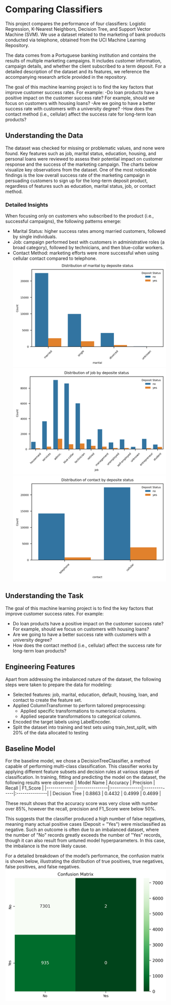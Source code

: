 # Comparing Classifiers
This project compares the performance of four classifiers: Logistic Regression, K-Nearest Neighbors, Decision Tree,
and Support Vector Machine (SVM). We use a dataset related to the marketing of bank products conducted via 
telephone, obtained from the UCI Machine Learning Repository.

The data comes from a Portuguese banking institution and contains the results of multiple marketing campaigns.
It includes customer information, campaign details, and whether the client subscribed to a term deposit.
For a detailed description of the dataset and its features, we reference the accompanying research article
provided in the repository.

The goal of this machine learning project is to find the key factors that improve customer success rates.  For example:
-Do loan products have a positive impact on the customer success rate? For example, should we focus on customers with housing loans?
-Are we going to have a better success rate with customers with a university degree?
-How does the contact method (i.e., cellular) affect the success rate for long-term loan products?

## Understanding the Data
The dataset was checked for missing or problematic values, and none were found. Key features such as job, marital status, education, housing, and personal loans were reviewed to assess their potential impact on customer response and the success of the marketing campaign.
The charts below visualize key observations from the dataset. One of the most noticeable findings is the low overall success rate of the marketing campaign in persuading customers to sign up for the long-term deposit product, regardless of features such as education, marital status, job, or contact method.

### Detailed Insights
When focusing only on customers who subscribed to the product (i.e., successful campaigns), the following patterns emerge:
   - Marital Status: higher success rates among married customers, followed by single individuals.
   - Job: campaign performed best with customers in administrative roles (a broad category), followed by technicians, and then blue-collar workers.
  - Contact Method: marketing efforts were more successful when using cellular contact compared to telephone.
![plot1](figures/marital_distribution.png)
![plot1](figures/job_distribution.png)
![plot1](figures/contact_distribution.png)
## Understanding the Task
The goal of this machine learning project is to find the key factors that improve customer success rates.  For example:
 - Do loan products have a positive impact on the customer success rate? For example, should we focus on customers with housing loans?
 - Are we going to have a better success rate with customers with a university degree?
 - How does the contact method (i.e., cellular) affect the success rate for long-term loan products?
## Engineering Features
Apart from addressing the imbalanced nature of the dataset, the following steps were taken to prepare the data for modeling:
 - Selected features: job, marital, education, default, housing, loan, and contact to create the feature set.
 - Applied ColumnTransformer to perform tailored preprocessing:
   - Applied specific transformations to numerical columns.
   - Applied separate transformations to categorical columns.
- Encoded the target labels using LabelEncoder.
- Split the dataset into training and test sets using train_test_split, with 20% of the data allocated to testing



## Baseline Model
For the baseline model, we chose a DecisionTreeClassifier, a method capable of performing multi-class classification. This classifier works by applying different feature subsets and decision rules at various stages of classification.
In training, fitting and predicting the model on the dataset, the following results were observed:
| Model Name    | Accuracy       | Precision      | Recall 	      | F1_Score       | 
|-------------	 |:---------------|:---------------|:--------------|:---------------|
| Decision Tree | 0.8863         | 0.4432         | 0.4999        |  0.4699        | 

These result shows that the accuracy score was very close with number over 85%, however the recall, precision and F1_Score were below 50%.

This suggests that the classifier produced a high number of false negatives, meaning many actual positive cases (Deposit = "Yes") were misclassified as negative. Such an outcome is often due to an imbalanced dataset, where the number of "No" records greatly exceeds the number of "Yes" records, though it can also result from untuned model hyperparameters. In this case, the imbalance is the more likely cause.

For a detailed breakdown of the model’s performance, the confusion matrix is shown below, illustrating the distribution of true positives, true negatives, false positives, and false negatives.
![plot1](figures/confusion_mat_distribution.png)

